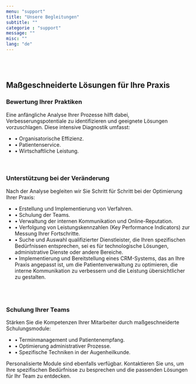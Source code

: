 ```yaml
---
menu: "support"
title: "Unsere Begleitungen"
subtitle: ""
categorie : "support"
message: ""
misc: ""
lang: "de"
---
```

\
&nbsp;
## Maßgeschneiderte Lösungen für Ihre Praxis
### Bewertung Ihrer Praktiken
Eine anfängliche Analyse Ihrer Prozesse hilft dabei, Verbesserungspotentiale zu identifizieren und geeignete Lösungen vorzuschlagen. Diese intensive Diagnostik umfasst:
- • Organisatorische Effizienz.
- •	Patientenservice.
- •	Wirtschaftliche Leistung.
\
\
&nbsp;
### Unterstützung bei der Veränderung
Nach der Analyse begleiten wir Sie Schritt für Schritt bei der Optimierung Ihrer Praxis:
- • Erstellung und Implementierung von Verfahren.
- • Schulung der Teams.
- • Verwaltung der internen Kommunikation und Online-Reputation.
- • Verfolgung von Leistungskennzahlen (Key Performance Indicators) zur Messung Ihrer Fortschritte.
- • Suche und Auswahl qualifizierter Dienstleister, die Ihren spezifischen Bedürfnissen entsprechen, sei es für technologische Lösungen, administrative Dienste oder andere Bereiche.
- • Implementierung und Bereitstellung eines CRM-Systems, das an Ihre Praxis angepasst ist, um die Patientenverwaltung zu optimieren, die interne Kommunikation zu verbessern und die Leistung übersichtlicher zu gestalten.

\
&nbsp;
### Schulung Ihrer Teams
Stärken Sie die Kompetenzen Ihrer Mitarbeiter durch maßgeschneiderte Schulungsmodule:
- • Terminmanagement und Patientenempfang.
- • Optimierung administrativer Prozesse.
- • Spezifische Techniken in der Augenheilkunde.


Personalisierte Module sind ebenfalls verfügbar. Kontaktieren Sie uns, um Ihre spezifischen Bedürfnisse zu besprechen und die passenden Lösungen für Ihr Team zu entdecken.
